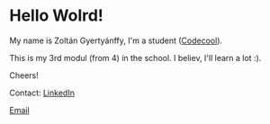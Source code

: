 # Hello Wolrd!

My name is Zoltán Gyertyánffy, I'm a student ([Codecool](http://codecool.com)).

This is my 3rd modul (from 4) in the school. I believ, I'll learn a lot :). 

Cheers!

Contact: 
[LinkedIn](https://www.linkedin.com/in/gyertya/)

[Email](mailto:gyertya@gmail.com)
